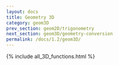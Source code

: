 ```yaml
---
layout: docs
title: Geometry 3D
category: geom3D
prev_section: geom2D/trigonometry
next_section: geom3D/geometry-conversion
permalink: /docs/1.2/geom3D/
---
```


{% include all_3D_functions.html %}
